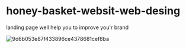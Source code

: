 # honey-basket-websit-web-desing
landing page well help you to improve you'r brand




![9d6b053e87f433896ce4378681cef8ba](https://user-images.githubusercontent.com/67443731/112062745-3f480700-8b58-11eb-83dd-8a2e8ac94265.png)
